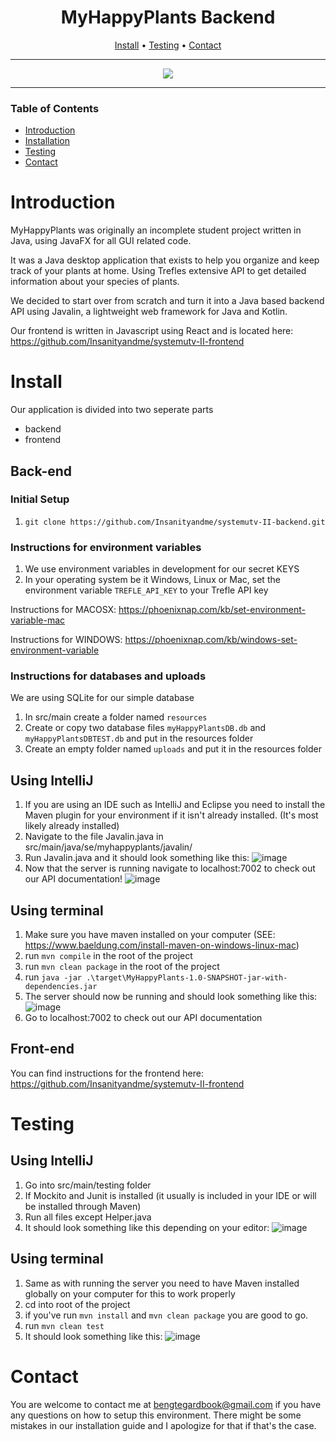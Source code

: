 <div align="center">

# MyHappyPlants Backend
[Install](#install) • [Testing](#testing) • [Contact](#contact)

--- 

<img src="https://github.com/Insanityandme/systemutv-II-backend/assets/1380257/02761e82-d7dc-44b5-899a-f41c36b56ffe"/> 


</div>

---
### Table of Contents
- [Introduction](#introduction)
- [Installation](#install)
- [Testing](#testing)
- [Contact](#contact)

# Introduction
MyHappyPlants was originally an incomplete student project written in Java, using JavaFX for all GUI related code. 

It was a Java desktop application that exists to help you organize and keep track of your plants at home.
Using Trefles extensive API to get detailed information about your species of plants. 

We decided to start over from scratch and turn it into a Java based backend API using Javalin, a lightweight web framework for Java and Kotlin.

Our frontend is written in Javascript using React and is located here: https://github.com/Insanityandme/systemutv-II-frontend

# Install
Our application is divided into two seperate parts
+ backend
+ frontend

## Back-end
### Initial Setup
1. ```git clone https://github.com/Insanityandme/systemutv-II-backend.git```

### Instructions for environment variables
1. We use environment variables in development for our secret KEYS
2. In your operating system be it Windows, Linux or Mac, set the environment variable `TREFLE_API_KEY` to your Trefle API key

Instructions for MACOSX: https://phoenixnap.com/kb/set-environment-variable-mac

Instructions for WINDOWS: https://phoenixnap.com/kb/windows-set-environment-variable

### Instructions for databases and uploads
We are using SQLite for our simple database

1. In src/main create a folder named ```resources``` 
2. Create or copy two database files  ```myHappyPlantsDB.db``` and ```myHappyPlantsDBTEST.db``` and put in the resources folder
3. Create an empty folder named ```uploads``` and put it in the resources folder

## Using IntelliJ
1. If you are using an IDE such as IntelliJ and Eclipse you need to install the Maven plugin for your environment if it isn't already installed. (It's most likely already installed)
2. Navigate to the file Javalin.java in src/main/java/se/myhappyplants/javalin/
3. Run Javalin.java and it should look something like this: ![image](https://github.com/Insanityandme/systemutv-II-backend/assets/1380257/03980c76-d2d6-48ba-94a2-3be7ee24764d)
4. Now that the server is running navigate to localhost:7002 to check out our API documentation! ![image](https://github.com/Insanityandme/systemutv-II-backend/assets/1380257/01fa74d0-7c10-41f9-ac39-3c942cc34a25)

## Using terminal
1. Make sure you have maven installed on your computer (SEE: https://www.baeldung.com/install-maven-on-windows-linux-mac)
2. run ```mvn compile``` in the root of the project
3. run ```mvn clean package``` in the root of the project
4. run ```java -jar .\target\MyHappyPlants-1.0-SNAPSHOT-jar-with-dependencies.jar```
5. The server should now be running and should look something like this: ![image](https://github.com/Insanityandme/systemutv-II-backend/assets/1380257/f5db41fd-98fc-4649-89a8-521cb6a91c12)
6. Go to localhost:7002 to check out our API documentation

## Front-end
You can find instructions for the frontend here: https://github.com/Insanityandme/systemutv-II-frontend

# Testing 

## Using IntelliJ
1. Go into src/main/testing folder
2. If Mockito and Junit is installed (it usually is included in your IDE or will be installed through Maven)
3. Run all files except Helper.java
4. It should look something like this depending on your editor: 
![image](https://github.com/Insanityandme/systemutv-II-backend/assets/1380257/be9d35ab-a25d-46b4-9530-bed329ff5aee)

## Using terminal
1. Same as with running the server you need to have Maven installed globally on your computer for this to work properly
1. cd into root of the project
2. if you've run ```mvn install``` and ```mvn clean package``` you are good to go.
3. run ```mvn clean test```
4. It should look something like this: ![image](https://github.com/Insanityandme/systemutv-II-backend/assets/1380257/17a3b794-3187-4fba-9633-2b28bf8554b2)

# Contact
You are welcome to contact me at bengtegardbook@gmail.com if you have any questions on how to setup this environment.
There might be some mistakes in our installation guide and I apologize for that if that's the case.
